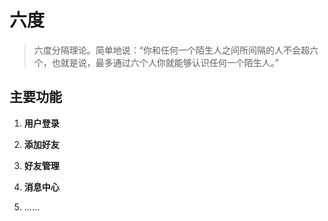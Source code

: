 # 六度

> 六度分隔理论。简单地说：“你和任何一个陌生人之间所间隔的人不会超六个，也就是说，最多通过六个人你就能够认识任何一个陌生人。”

## 主要功能

1. **用户登录**

2. **添加好友**

3. **好友管理**

4. **消息中心**

5. ......


